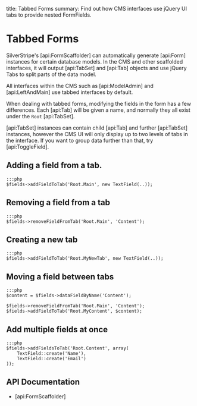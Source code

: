 title: Tabbed Forms
summary: Find out how CMS interfaces use jQuery UI tabs to provide nested FormFields.

# Tabbed Forms

SilverStripe's [api:FormScaffolder] can automatically generate [api:Form] instances for certain database models. In the
CMS and other scaffolded interfaces, it will output [api:TabSet] and [api:Tab] objects and use jQuery Tabs to split 
parts of the data model. 

<div class="notice" markdown="1">
All interfaces within the CMS such as [api:ModelAdmin] and [api:LeftAndMain] use tabbed interfaces by default.
</div>

When dealing with tabbed forms, modifying the fields in the form has a few differences. Each [api:Tab] will be given a
name, and normally they all exist under the `Root` [api:TabSet].

<div class="notice" markdown="1">
[api:TabSet] instances can contain child [api:Tab] and further [api:TabSet] instances, however the CMS UI will only 
display up to two levels of tabs in the interface. If you want to group data further than that, try [api:ToggleField].
</div>

## Adding a field from a tab.

	:::php
	$fields->addFieldToTab('Root.Main', new TextField(..));

## Removing a field from a tab
	
	:::php
	$fields->removeFieldFromTab('Root.Main', 'Content');

## Creating a new tab

	:::php
	$fields->addFieldToTab('Root.MyNewTab', new TextField(..));

## Moving a field between tabs

	:::php
	$content = $fields->dataFieldByName('Content');

	$fields->removeFieldFromTab('Root.Main', 'Content');
	$fields->addFieldToTab('Root.MyContent', $content);

## Add multiple fields at once

	:::php
	$fields->addFieldsToTab('Root.Content', array(
		TextField::create('Name'),
		TextField::create('Email')
	));

## API Documentation

* [api:FormScaffolder]
